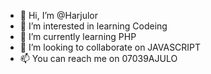 - 👋 Hi, I’m @Harjulor
- 👀 I’m interested in learning Codeing
- 🌱 I’m currently learning PHP
- 💞️ I’m looking to collaborate on JAVASCRIPT
- 📫 You can reach me on 07039AJULO

<!---
Harjulor/Harjulor is a ✨ special ✨ repository because its `README.md` (this file) appears on your GitHub profile.
You can click the Preview link to take a look at your changes.
--->
